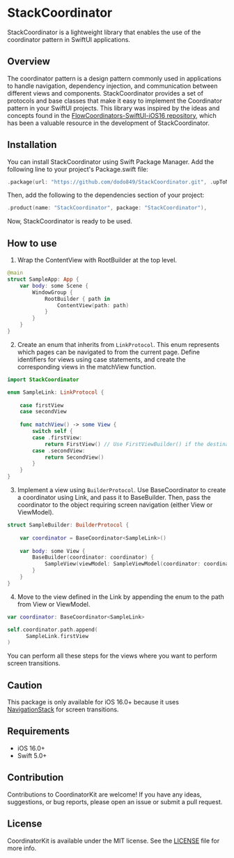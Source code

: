 # StackCoordinator
StackCoordinator is a lightweight library that enables the use of the coordinator pattern in SwiftUI applications.

## Overview
The coordinator pattern is a design pattern commonly used in applications to handle navigation, dependency injection, and communication between different views and components. StackCoordinator provides a set of protocols and base classes that make it easy to implement the Coordinator pattern in your SwiftUI projects. This library was inspired by the ideas and concepts found in the [FlowCoordinators-SwiftUI-iOS16 repository](https://github.com/michzio/FlowCoordinators-SwiftUI-iOS16), which has been a valuable resource in the development of StackCoordinator.

## Installation
You can install StackCoordinator using Swift Package Manager. Add the following line to your project's Package.swift file:


```swift
.package(url: "https://github.com/dodo849/StackCoordinator.git", .upToNextMajor(from: "1.0.0")),
```
Then, add the following to the dependencies section of your project:

```swift
.product(name: "StackCoordinator", package: "StackCoordinator"),
```

Now, StackCoordinator is ready to be used.


## How to use

1. Wrap the ContentView with RootBuilder at the top level.
```swift
@main
struct SampleApp: App {
    var body: some Scene {
        WindowGroup {
            RootBuilder { path in
                ContentView(path: path)
            }
        }
    }
}
```


2. Create an enum that inherits from `LinkProtocol`. This enum represents which pages can be navigated to from the current page. Define identifiers for views using case statements, and create the corresponding views in the matchView function.

```swift
import StackCoordinator

enum SampleLink: LinkProtocol {
    
    case firstView
    case secondView
    
    func matchView() -> some View {
        switch self {
        case .firstView:
            return FirstView() // Use FirstViewBuilder() if the destination view also has a builder.
        case .secondView:
            return SecondView()
        }
    }
}
```

3. Implement a view using `BuilderProtocol`. Use BaseCoordinator to create a coordinator using Link, and pass it to BaseBuilder. Then, pass the coordinator to the object requiring screen navigation (either View or ViewModel).

```swift
struct SampleBuilder: BuilderProtocol {
    
    var coordinator = BaseCoordinator<SampleLink>()
    
    var body: some View {
        BaseBuilder(coordinator: coordinator) {
            SampleView(viewModel: SampleViewModel(coordinator: coordinator))
        }
    }
}
```

4. Move to the view defined in the Link by appending the enum to the path from View or ViewModel.

```swift
var coordinator: BaseCoordinator<SampleLink>

self.coordinator.path.append(
      SampleLink.firstView
)
```

You can perform all these steps for the views where you want to perform screen transitions.

## Caution
This package is only available for iOS 16.0+ because it uses [NavigationStack](https://developer.apple.com/documentation/swiftui/navigationstack) for screen transitions.

## Requirements
- iOS 16.0+
- Swift 5.0+

## Contribution
Contributions to CoordinatorKit are welcome! If you have any ideas, suggestions, or bug reports, please open an issue or submit a pull request.

## License
CoordinatorKit is available under the MIT license. See the [LICENSE](https://github.com/dodo849/StackCoordinator/blob/main/LICENSE) file for more info.
